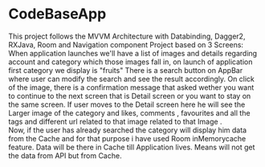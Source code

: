 # CodeBaseApp

This project follows the MVVM Architecture with Databinding, Dagger2, RXJava, Room and Navigation component
Project based on 3 Screens: 
When application launches we'll have a list of images and details regarding account and category which those images fall in, on launch of application first category we display is "fruits"
There is a search button on AppBar where user can modify the search and see the result accordingly.
On click of the image, there is a confirmation message that asked wether you want to continue to the next screen that is Detail screen or you want to stay on the same screen.
If user moves to the Detail screen here he will see the Larger image of the category and likes, comments , favourites and all the tags and different url related to that image related to that Image .   
Now, if the user has already searched the category will display him data from the Cache and for that purpose i have used Room inMemorycache feature. Data will be there in Cache till Application lives. Means will not get the data from API but from Cache.

